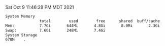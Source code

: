 Sat Oct  9 11:46:29 PM MDT 2021
```bash
System Memory
               total        used        free      shared  buff/cache   available
Mem:           7.7Gi       644Mi       4.8Gi       8.0Mi       2.3Gi       6.7Gi
Swap:          7.6Gi       248Mi       7.4Gi
System Storage
678M	.
```
